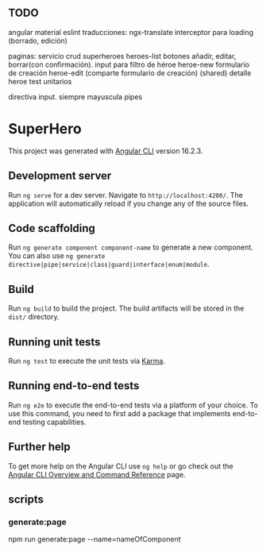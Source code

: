 
## TODO

angular material
eslint
traducciones: ngx-translate
interceptor para loading (borrado, edición)



paginas: 
servicio crud superheroes
heroes-list
  botones añadir, editar, borrar(con confirmación). input para filtro de héroe
heroe-new
  formulario de creación
heroe-edit (comparte formulario de creación) (shared)
detalle heroe
test unitarios



directiva input. siempre mayuscula
pipes




















# SuperHero

This project was generated with [Angular CLI](https://github.com/angular/angular-cli) version 16.2.3.

## Development server

Run `ng serve` for a dev server. Navigate to `http://localhost:4200/`. The application will automatically reload if you change any of the source files.

## Code scaffolding

Run `ng generate component component-name` to generate a new component. You can also use `ng generate directive|pipe|service|class|guard|interface|enum|module`.

## Build

Run `ng build` to build the project. The build artifacts will be stored in the `dist/` directory.

## Running unit tests

Run `ng test` to execute the unit tests via [Karma](https://karma-runner.github.io).

## Running end-to-end tests

Run `ng e2e` to execute the end-to-end tests via a platform of your choice. To use this command, you need to first add a package that implements end-to-end testing capabilities.

## Further help

To get more help on the Angular CLI use `ng help` or go check out the [Angular CLI Overview and Command Reference](https://angular.io/cli) page.


## scripts

### generate:page
npm run generate:page --name=nameOfComponent
